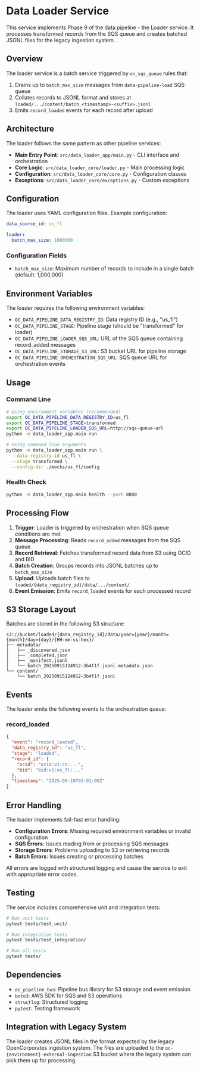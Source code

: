 # Data Loader Service

This service implements Phase 9 of the data pipeline - the Loader service. It processes transformed records from the SQS queue and creates batched JSONL files for the legacy ingestion system.

## Overview

The loader service is a batch service triggered by `on_sqs_queue` rules that:

1. Drains up to `batch_max_size` messages from `data-pipeline-load` SQS queue
2. Collates records to JSONL format and stores at `loaded/.../content/batch_<timestamp>-<suffix>.jsonl`
3. Emits `record_loaded` events for each record after upload

## Architecture

The loader follows the same pattern as other pipeline services:

- **Main Entry Point**: `src/data_loader_app/main.py` - CLI interface and orchestration
- **Core Logic**: `src/data_loader_core/loader.py` - Main processing logic
- **Configuration**: `src/data_loader_core/core.py` - Configuration classes
- **Exceptions**: `src/data_loader_core/exceptions.py` - Custom exceptions

## Configuration

The loader uses YAML configuration files. Example configuration:

```yaml
data_source_id: us_fl

loader:
  batch_max_size: 1000000
```

### Configuration Fields

- `batch_max_size`: Maximum number of records to include in a single batch (default: 1,000,000)

## Environment Variables

The loader requires the following environment variables:

- `OC_DATA_PIPELINE_DATA_REGISTRY_ID`: Data registry ID (e.g., "us_fl")
- `OC_DATA_PIPELINE_STAGE`: Pipeline stage (should be "transformed" for loader)
- `OC_DATA_PIPELINE_LOADER_SQS_URL`: URL of the SQS queue containing record_added messages
- `OC_DATA_PIPELINE_STORAGE_S3_URL`: S3 bucket URL for pipeline storage
- `OC_DATA_PIPELINE_ORCHESTRATION_SQS_URL`: SQS queue URL for orchestration events

## Usage

### Command Line

```bash
# Using environment variables (recommended)
export OC_DATA_PIPELINE_DATA_REGISTRY_ID=us_fl
export OC_DATA_PIPELINE_STAGE=transformed
export OC_DATA_PIPELINE_LOADER_SQS_URL=http://sqs-queue-url
python -m data_loader_app.main run

# Using command line arguments
python -m data_loader_app.main run \
  --data-registry-id us_fl \
  --stage transformed \
  --config-dir ./mocks/us_fl/config
```

### Health Check

```bash
python -m data_loader_app.main health --port 8080
```

## Processing Flow

1. **Trigger**: Loader is triggered by orchestration when SQS queue conditions are met
2. **Message Processing**: Reads `record_added` messages from the SQS queue
3. **Record Retrieval**: Fetches transformed record data from S3 using OCID and BID
4. **Batch Creation**: Groups records into JSONL batches up to `batch_max_size`
5. **Upload**: Uploads batch files to `loaded/{data_registry_id}/data/.../content/`
6. **Event Emission**: Emits `record_loaded` events for each processed record

## S3 Storage Layout

Batches are stored in the following S3 structure:

```
s3://bucket/loaded/{data_registry_id}/data/year={year}/month={month}/day={day}/{HH-mm-ss-hex}/
├── metadata/
│   ├── _discovered.json
│   ├── _completed.json
│   ├── _manifest.jsonl
│   └── batch_20250915124912-3b4f1f.jsonl.metadata.json
└── content/
    └── batch_20250915124912-3b4f1f.jsonl
```

## Events

The loader emits the following events to the orchestration queue:

### record_loaded

```json
{
  "event": "record_loaded",
  "data_registry_id": "us_fl",
  "stage": "loaded",
  "record_id": {
    "ocid": "ocid:v1:co:...",
    "bid": "bid:v1:us_fl:..."
  },
  "timestamp": "2025-09-10T03:01:00Z"
}
```

## Error Handling

The loader implements fail-fast error handling:

- **Configuration Errors**: Missing required environment variables or invalid configuration
- **SQS Errors**: Issues reading from or processing SQS messages
- **Storage Errors**: Problems uploading to S3 or retrieving records
- **Batch Errors**: Issues creating or processing batches

All errors are logged with structured logging and cause the service to exit with appropriate error codes.

## Testing

The service includes comprehensive unit and integration tests:

```bash
# Run unit tests
pytest tests/test_unit/

# Run integration tests  
pytest tests/test_integration/

# Run all tests
pytest tests/
```

## Dependencies

- `oc_pipeline_bus`: Pipeline bus library for S3 storage and event emission
- `boto3`: AWS SDK for SQS and S3 operations
- `structlog`: Structured logging
- `pytest`: Testing framework

## Integration with Legacy System

The loader creates JSONL files in the format expected by the legacy OpenCorporates ingestion system. The files are uploaded to the `oc-{environment}-external-ingestion` S3 bucket where the legacy system can pick them up for processing.
